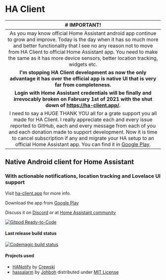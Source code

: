 # HA Client
|  # IMPORTANT!  |
|:-:|
|  As you may know official Home Assistant android app continue to grow and improve. Today is the day when it has so much more and better functionality that I see no any reason not to move from HA Client to official Home Assistant app. You need to make the same as it has more device sensors, better location tracking, widgets etc.
|  **I'm stopping HA Client development as now the only advantage it has over the official app is native UI that is very far from completeness.**  |
|  **Login with Home Assistant credentials will be finally and irrevocably broken on Fabruary 1st of 2021 with the shut down of https://ha-client.app/.**  |
|  I need to say a HUGE THANK YOU all for a grate support you all made for HA Client. I really appreciate each and every issue reported to GitHub, each and every message from each of you and each donation made to support development. Now it is time to cancel subscription if any and migrate your HA setup to an official Home Assistant app. You can find it in [Google Play](https://play.google.com/store/apps/details?id=io.homeassistant.companion.android).  |
## Native Android client for Home Assistant
### With actionable notifications, location tracking and Lovelace UI support

Visit [ha-client.app](http://ha-client.app/) for more info.

Download the app from [Google Play](https://play.google.com/store/apps/details?id=com.keyboardcrumbs.haclient)

Discuss it on [Discord](https://discord.gg/u9vq7QE) or at [Home Assistant community](https://community.home-assistant.io/c/mobile-apps/ha-client-android)

[![Gitpod Ready-to-Code](https://img.shields.io/badge/Gitpod-Ready--to--Code-blue?logo=gitpod)](https://gitpod.io/#https://github.com/estevez-dev/ha_client) 

#### Last release build status
[![Codemagic build status](https://api.codemagic.io/apps/5da8bdab9f20ef798f7c2c65/5db1862025dc3f0b0288a57a/status_badge.svg)](https://codemagic.io/apps/5da8bdab9f20ef798f7c2c65/5db1862025dc3f0b0288a57a/latest_build)

#### Projects used
- [HANotify](https://github.com/Crewski/HANotify) by [Crewski](https://github.com/Crewski)
- [hassalarm](https://github.com/Johboh/hassalarm) by [Johboh](https://github.com/Johboh) distributed under [MIT License](https://github.com/Johboh/hassalarm/blob/master/LICENSE)
